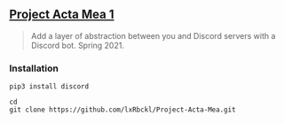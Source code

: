 ## [Project Acta Mea 1](http://lxrbckl.com/Project-Acta-Mea-1)
> Add a layer of abstraction between you and Discord servers with a Discord bot. Spring 2021.

### Installation
```
pip3 install discord

cd
git clone https://github.com/lxRbckl/Project-Acta-Mea.git
```
